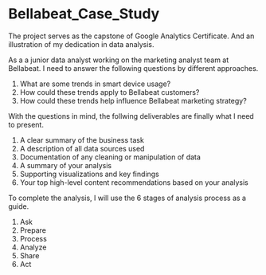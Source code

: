 # Bellabeat_Case_Study
The project serves as the capstone of Google Analytics Certificate. And an illustration of my dedication in data analysis.

As a a junior data analyst working on the marketing analyst team at Bellabeat. I need to answer the following questions by different approaches.
1. What are some trends in smart device usage? 
2. How could these trends apply to Bellabeat customers? 
3. How could these trends help influence Bellabeat marketing strategy?


With the questions in mind, the follwing deliverables are finally what I need to present.
1. A clear summary of the business task 
2. A description of all data sources used 
3. Documentation of any cleaning or manipulation of data 
4. A summary of your analysis 
5. Supporting visualizations and key findings 
6. Your top high-level content recommendations based on your analysis

To complete the analysis, I will use the 6 stages of analysis process as a guide. 
1. Ask
2. Prepare
3. Process
4. Analyze
5. Share
6. Act
